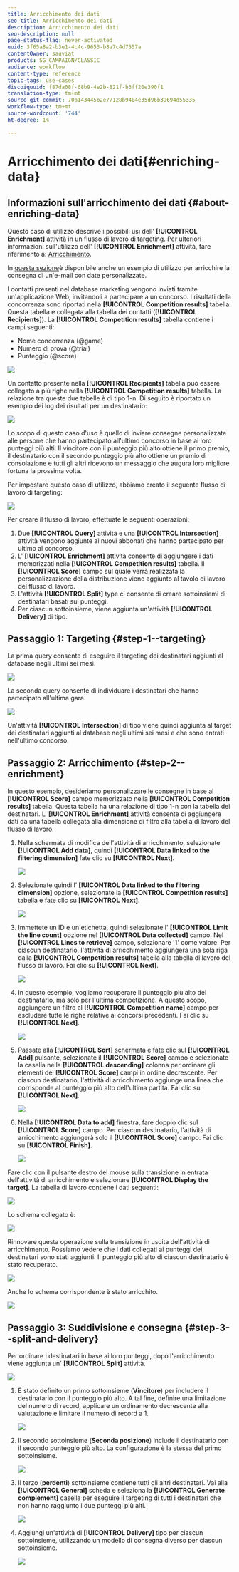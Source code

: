 ```yaml
---
title: Arricchimento dei dati
seo-title: Arricchimento dei dati
description: Arricchimento dei dati
seo-description: null
page-status-flag: never-activated
uuid: 3f65a8a2-b3e1-4c4c-9653-b8a7c4d7557a
contentOwner: sauviat
products: SG_CAMPAIGN/CLASSIC
audience: workflow
content-type: reference
topic-tags: use-cases
discoiquuid: f87da08f-68b9-4e2b-821f-b3ff20e390f1
translation-type: tm+mt
source-git-commit: 70b143445b2e77128b9404e35d96b39694d55335
workflow-type: tm+mt
source-wordcount: '744'
ht-degree: 1%

---
```



# Arricchimento dei dati{#enriching-data}

## Informazioni sull&#39;arricchimento dei dati {#about-enriching-data}

Questo caso di utilizzo descrive i possibili usi dell&#39; **[!UICONTROL Enrichment]** attività in un flusso di lavoro di targeting. Per ulteriori informazioni sull&#39;utilizzo dell&#39; **[!UICONTROL Enrichment]** attività, fare riferimento a: [Arricchimento](../../workflow/using/enrichment.md).

In [questa sezione](../../workflow/using/email-enrichment-with-custom-date-fields.md)è disponibile anche un esempio di utilizzo per arricchire la consegna di un&#39;e-mail con date personalizzate.

I contatti presenti nel database marketing vengono inviati tramite un&#39;applicazione Web, invitandoli a partecipare a un concorso. I risultati della concorrenza sono riportati nella **[!UICONTROL Competition results]** tabella. Questa tabella è collegata alla tabella dei contatti (**[!UICONTROL Recipients]**). La **[!UICONTROL Competition results]** tabella contiene i campi seguenti:

* Nome concorrenza (@game)
* Numero di prova (@trial)
* Punteggio (@score)

![](assets/uc1_enrich_1.png)

Un contatto presente nella **[!UICONTROL Recipients]** tabella può essere collegato a più righe nella **[!UICONTROL Competition results]** tabella. La relazione tra queste due tabelle è di tipo 1-n. Di seguito è riportato un esempio dei log dei risultati per un destinatario:

![](assets/uc1_enrich_2.png)

Lo scopo di questo caso d&#39;uso è quello di inviare consegne personalizzate alle persone che hanno partecipato all&#39;ultimo concorso in base ai loro punteggi più alti. Il vincitore con il punteggio più alto ottiene il primo premio, il destinatario con il secondo punteggio più alto ottiene un premio di consolazione e tutti gli altri ricevono un messaggio che augura loro migliore fortuna la prossima volta.

Per impostare questo caso di utilizzo, abbiamo creato il seguente flusso di lavoro di targeting:

![](assets/uc1_enrich_3.png)

Per creare il flusso di lavoro, effettuate le seguenti operazioni:

1. Due **[!UICONTROL Query]** attività e una **[!UICONTROL Intersection]** attività vengono aggiunte ai nuovi abbonati che hanno partecipato per ultimo al concorso.
1. L&#39; **[!UICONTROL Enrichment]** attività consente di aggiungere i dati memorizzati nella **[!UICONTROL Competition results]** tabella. Il **[!UICONTROL Score]** campo sul quale verrà realizzata la personalizzazione della distribuzione viene aggiunto al tavolo di lavoro del flusso di lavoro.
1. L&#39;attività **[!UICONTROL Split]** type ci consente di creare sottoinsiemi di destinatari basati sui punteggi.
1. Per ciascun sottoinsieme, viene aggiunta un&#39;attività **[!UICONTROL Delivery]** di tipo.

## Passaggio 1: Targeting {#step-1--targeting}

La prima query consente di eseguire il targeting dei destinatari aggiunti al database negli ultimi sei mesi.

![](assets/uc1_enrich_4.png)

La seconda query consente di individuare i destinatari che hanno partecipato all&#39;ultima gara.

![](assets/uc1_enrich_5.png)

Un&#39;attività **[!UICONTROL Intersection]** di tipo viene quindi aggiunta al target dei destinatari aggiunti al database negli ultimi sei mesi e che sono entrati nell&#39;ultimo concorso.

## Passaggio 2: Arricchimento {#step-2--enrichment}

In questo esempio, desideriamo personalizzare le consegne in base al **[!UICONTROL Score]** campo memorizzato nella **[!UICONTROL Competition results]** tabella. Questa tabella ha una relazione di tipo 1-n con la tabella dei destinatari. L&#39; **[!UICONTROL Enrichment]** attività consente di aggiungere dati da una tabella collegata alla dimensione di filtro alla tabella di lavoro del flusso di lavoro.

1. Nella schermata di modifica dell&#39;attività di arricchimento, selezionate **[!UICONTROL Add data]**, quindi **[!UICONTROL Data linked to the filtering dimension]** fate clic su **[!UICONTROL Next]**.

   ![](assets/uc1_enrich_6.png)

1. Selezionate quindi l’ **[!UICONTROL Data linked to the filtering dimension]** opzione, selezionate la **[!UICONTROL Competition results]** tabella e fate clic su **[!UICONTROL Next]**.

   ![](assets/uc1_enrich_7.png)

1. Immettete un ID e un&#39;etichetta, quindi selezionate l&#39; **[!UICONTROL Limit the line count]** opzione nel **[!UICONTROL Data collected]** campo. Nel **[!UICONTROL Lines to retrieve]** campo, selezionare &#39;1&#39; come valore. Per ciascun destinatario, l&#39;attività di arricchimento aggiungerà una sola riga dalla **[!UICONTROL Competition results]** tabella alla tabella di lavoro del flusso di lavoro. Fai clic su **[!UICONTROL Next]**.

   ![](assets/uc1_enrich_8.png)

1. In questo esempio, vogliamo recuperare il punteggio più alto del destinatario, ma solo per l&#39;ultima competizione. A questo scopo, aggiungere un filtro al **[!UICONTROL Competition name]** campo per escludere tutte le righe relative ai concorsi precedenti. Fai clic su **[!UICONTROL Next]**.

   ![](assets/uc1_enrich_9.png)

1. Passate alla **[!UICONTROL Sort]** schermata e fate clic sul **[!UICONTROL Add]** pulsante, selezionate il **[!UICONTROL Score]** campo e selezionate la casella nella **[!UICONTROL descending]** colonna per ordinare gli elementi dei **[!UICONTROL Score]** campi in ordine decrescente. Per ciascun destinatario, l&#39;attività di arricchimento aggiunge una linea che corrisponde al punteggio più alto dell&#39;ultima partita. Fai clic su **[!UICONTROL Next]**.

   ![](assets/uc1_enrich_10.png)

1. Nella **[!UICONTROL Data to add]** finestra, fare doppio clic sul **[!UICONTROL Score]** campo. Per ciascun destinatario, l&#39;attività di arricchimento aggiungerà solo il **[!UICONTROL Score]** campo. Fai clic su **[!UICONTROL Finish]**.

   ![](assets/uc1_enrich_11.png)

Fare clic con il pulsante destro del mouse sulla transizione in entrata dell&#39;attività di arricchimento e selezionare **[!UICONTROL Display the target]**. La tabella di lavoro contiene i dati seguenti:

![](assets/uc1_enrich_13.png)

Lo schema collegato è:

![](assets/uc1_enrich_15.png)

Rinnovare questa operazione sulla transizione in uscita dell&#39;attività di arricchimento. Possiamo vedere che i dati collegati ai punteggi dei destinatari sono stati aggiunti. Il punteggio più alto di ciascun destinatario è stato recuperato.

![](assets/uc1_enrich_12.png)

Anche lo schema corrispondente è stato arricchito.

![](assets/uc1_enrich_14.png)

## Passaggio 3: Suddivisione e consegna {#step-3--split-and-delivery}

Per ordinare i destinatari in base ai loro punteggi, dopo l&#39;arricchimento viene aggiunta un&#39; **[!UICONTROL Split]** attività.

![](assets/uc1_enrich_18.png)

1. È stato definito un primo sottoinsieme (**Vincitore**) per includere il destinatario con il punteggio più alto. A tal fine, definire una limitazione del numero di record, applicare un ordinamento decrescente alla valutazione e limitare il numero di record a 1.

   ![](assets/uc1_enrich_16.png)

1. Il secondo sottoinsieme (**Seconda posizione**) include il destinatario con il secondo punteggio più alto. La configurazione è la stessa del primo sottoinsieme.

   ![](assets/uc1_enrich_17.png)

1. Il terzo (**perdenti**) sottoinsieme contiene tutti gli altri destinatari. Vai alla **[!UICONTROL General]** scheda e seleziona la **[!UICONTROL Generate complement]** casella per eseguire il targeting di tutti i destinatari che non hanno raggiunto i due punteggi più alti.

   ![](assets/uc1_enrich_19.png)

1. Aggiungi un&#39;attività di **[!UICONTROL Delivery]** tipo per ciascun sottoinsieme, utilizzando un modello di consegna diverso per ciascun sottoinsieme.

   ![](assets/uc1_enrich_20.png)

